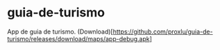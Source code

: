 # guia-de-turismo
App de guia de turismo.
(Download)[https://github.com/proxlu/guia-de-turismo/releases/download/maps/app-debug.apk]
